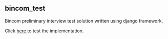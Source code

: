 <h2>bincom_test</h2>
<p>
Bincom preliminary interview test solution written using django framework.
</p>
<p>Click <a href="https://mastersam.pythonanywhere.com/"> here </a> to test the implementation.
</p>
